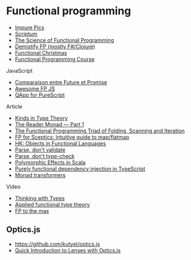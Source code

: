 # Functional programming

- [Impure Pics](https://impurepics.com/)
- [Scriptum](https://github.com/kongware/scriptum)
- [The Science of Functional Programming](https://github.com/winitzki/sofp)
- [Demistify FP (mostly F#/Clojure)](https://www.demystifyfp.com/)
- [Functional Christmas](https://functional.christmas/2020)
- [Functional Programming Course](https://github.com/system-f/fp-course)

JavaScript

- [Comparaison entre Future et Promise](https://github.com/fluture-js/Fluture/wiki/Comparison-to-Promises)
- [Awesome FP JS](https://github.com/stoeffel/awesome-fp-js#readme)
- [QApp for PureScript](https://app.qvault.io/)

Article

- [Kinds in Type Theory](http://blog.rcard.in/functional/programming/types/2019/02/17/it-s-a-kind-of-magic-kinds-in.i-type-theory.html)
- [The Reader Monad — Part 1](https://medium.com/hackernoon/the-reader-monad-part-1-1e4d947983a8)
- [The Functional Programming Triad of Folding, Scanning and Iteration](https://www.slideshare.net/pjschwarz/the-functional-programming-triad-of-folding-scanning-and-iteration-a-first-example-in-scala-and-haskell-polyglot-fp-for-fun-and-profit)
- [FP for Sceptics: Intuitive guide to map/flatmap](https://last-ent.com/posts/intuitive-map-flatmap/)
- [HK: Objects in Functional Languages](https://news.ycombinator.com/item?id=25258354)
- [Parse, don’t validate](https://lexi-lambda.github.io/blog/2019/11/05/parse-don-t-validate/)
- [Parse, don’t type-check](https://neilmadden.blog/2020/11/25/parse-dont-type-check)
- [Polymorphic Effects in Scala](https://timwspence.github.io/blog/posts/2020-11-22-polymorphic-effects-in-scala.html)
- [Purely functional dependency injection in TypeScript](http://anttih.com/articles/2018/07/05/purely-functional-di)
- [Monad transformers](http://book.realworldhaskell.org/read/monad-transformers.html)

Video

- [Thinking with Types](https://www.youtube.com/playlist?list=PLE-CSy3N6yEeYY5tx1u5IP3d_2xZOmpKO)
- [Applied functional type theory](https://www.youtube.com/playlist?list=PLcoadSpY7rHXJWbUkjQ3P9MXBbXxLP8kV)
- [FP to the max](https://www.youtube.com/watch?v=sxudIMiOo68)

## Optics.js

- https://github.com/kutyel/optics.js
- [Quick Introduction to Lenses with Optics.js](https://www.youtube.com/watch?v=vf3P_i1IMtU)
